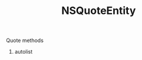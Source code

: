 ﻿---
uid: crmscript_ref_NSQuoteEntity
title: NSQuoteEntity
intellisense: Void.NSQuoteEntity
keywords: NSQuoteEntity
so.topic: reference
---

Quote methods

1. autolist 


